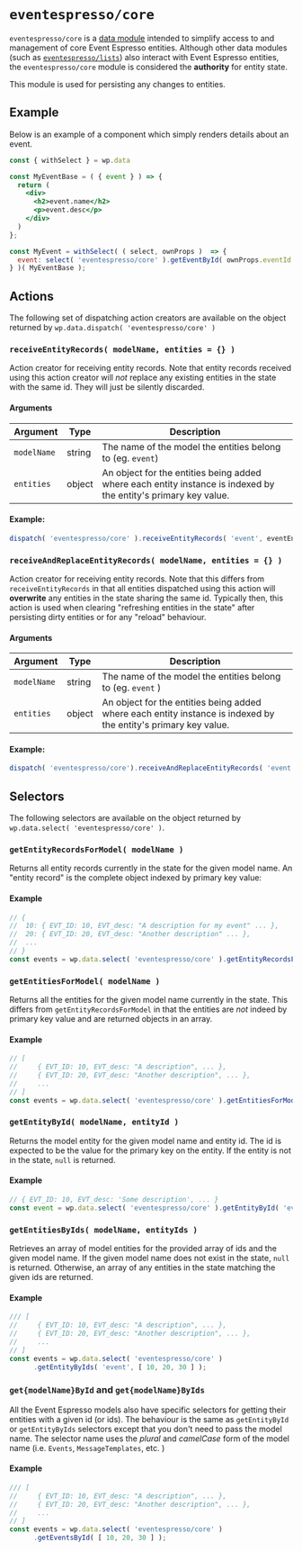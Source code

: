 # `eventespresso/core`
`eventespresso/core` is a [data module](https://github.com/WordPress/gutenberg/blob/master/packages/data) intended to simplify access to and management of core Event Espresso entities.  Although other data modules (such as [`eventespresso/lists`](./lists.md)) also interact with Event Espresso entities, the `eventespresso/core` module is considered the **authority** for entity state.  

This module is used for persisting any changes to entities.

## Example
Below is an example of a component which simply renders details about an event.

```jsx
const { withSelect } = wp.data

const MyEventBase = ( { event } ) => {
  return (
    <div>
      <h2>event.name</h2>
      <p>event.desc</p>
    </div>
  )
};

const MyEvent = withSelect( ( select, ownProps )  => {
  event: select( 'eventespresso/core' ).getEventById( ownProps.eventId  );
} )( MyEventBase );
```
## Actions
The following set of dispatching action creators are available on the object returned by `wp.data.dispatch( 'eventespresso/core' )`

### `receiveEntityRecords( modelName, entities = {} )`

Action creator for receiving entity records.  Note that entity records received using this action creator will _not_ replace any existing entities in the state with the same id.  They will just be silently discarded.

#### Arguments
| Argument    | Type   | Description                                                                                                     |
| ----------- | ------ | --------------------------------------------------------------------------------------------------------------- |
| `modelName` | string | The name of the model the entities belong to (eg. `event`)                                                      |
| `entities`  | object | An object for the entities being added where each entity instance is indexed by the entity's primary key value. |

#### Example:
```jsx
dispatch( 'eventespresso/core' ).receiveEntityRecords( 'event', eventEntities );
```
### `receiveAndReplaceEntityRecords( modelName, entities = {} )`
Action creator for receiving entity records.  Note that this differs from `receiveEntityRecords` in that all entities dispatched using this action will **overwrite** any entities in the state sharing the same id.  Typically then, this action is used when clearing "refreshing entities in the state" after persisting dirty entities or for any "reload" behaviour.

#### Arguments
| Argument   | Type   | Description                                                                                                    |
| -----------| ------ | ---------------------------------------------------------------------------------------------------------------|
| `modelName`| string | The name of the model the entities belong to (eg. `event` )                                                    |
| `entities` | object | An object for the entities being added where each entity instance is indexed by the entity's primary key value.||

#### Example:
```jsx
dispatch( 'eventespresso/core').receiveAndReplaceEntityRecords( 'event', eventEntities );
```
## Selectors
The following selectors are available on the object returned by `wp.data.select( 'eventespresso/core' )`.

### `getEntityRecordsForModel( modelName )`
Returns all entity records currently in the state for the given model name.  An "entity record" is the complete object indexed by primary key value:

#### Example
```jsx
// {
//  10: { EVT_ID: 10, EVT_desc: "A description for my event" ... },
//  20: { EVT_ID: 20, EVT_desc: "Another description" ... },
//  ...
// }
const events = wp.data.select( 'eventespresso/core' ).getEntityRecordsForModel( 'event' );
```

### `getEntitiesForModel( modelName )`
Returns all the entities for the given model name currently in the state.  This differs from `getEntityRecordsForModel` in that the entities are _not_ indeed by primary key value and are returned objects in an array.

#### Example
```jsx
// [
//     { EVT_ID: 10, EVT_desc: "A description", ... },
//     { EVT_ID: 20, EVT_desc: "Another description", ... },
//     ...
// ]
const events = wp.data.select( 'eventespresso/core' ).getEntitiesForModel( 'event' );
```
### `getEntityById( modelName, entityId )`
Returns the model entity for the given model name and entity id.  The id is expected to be the value for the primary key on the entity.  If the entity is not in the state, `null` is returned.

#### Example
```js
// { EVT_ID: 10, EVT_desc: 'Some description', ... }
const event = wp.data.select( 'eventespresso/core' ).getEntityById( 'event', 10 );
```

### `getEntitiesByIds( modelName, entityIds )`
Retrieves an array of model entities for the provided array of ids and the given model name.  If the given model name does not exist in the state, `null` is returned.  Otherwise, an array of any entities in the state matching the given ids are returned.
#### Example
```js
/// [
//     { EVT_ID: 10, EVT_desc: "A description", ... },
//     { EVT_ID: 20, EVT_desc: "Another description", ... },
//     ...
// ]
const events = wp.data.select( 'eventespresso/core' )
      .getEntityByIds( 'event', [ 10, 20, 30 ] );
```

### `get{modelName}ById` and `get{modelName}ByIds`
All the Event Espresso models also have specific selectors for getting their entities with a given id (or ids).  The behaviour is the same as `getEntityById` or `getEntityByIds` selectors except that you don't need to pass the model name.  The selector name uses the _plural_ and _camelCase_ form of the model name (i.e. `Events`, `MessageTemplates`, etc. )

#### Example
```js
/// [
//     { EVT_ID: 10, EVT_desc: "A description", ... },
//     { EVT_ID: 20, EVT_desc: "Another description", ... },
//     ...
// ]
const events = wp.data.select( 'eventespresso/core' )
      .getEventsById( [ 10, 20, 30 ] );
```